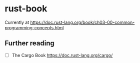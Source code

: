 # rust-book

Currently at https://doc.rust-lang.org/book/ch03-00-common-programming-concepts.html

## Further reading

- [ ] The Cargo Book https://doc.rust-lang.org/cargo/
